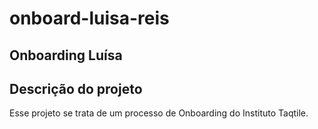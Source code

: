 # onboard-luisa-reis

## Onboarding Luísa

## Descrição do projeto

Esse projeto se trata de um processo de Onboarding do Instituto Taqtile. 